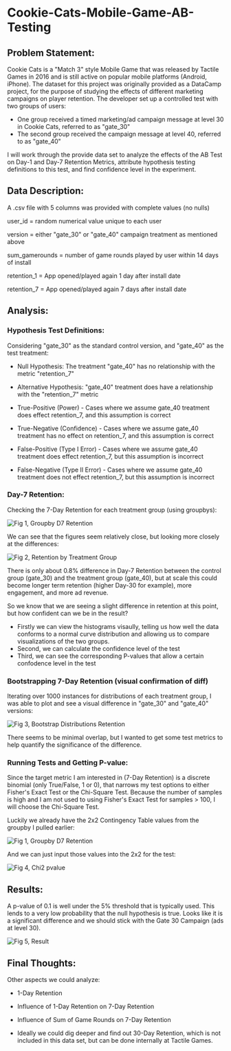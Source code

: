 # Cookie-Cats-Mobile-Game-AB-Testing

## Problem Statement:
Cookie Cats is a "Match 3" style Mobile Game that was released by Tactile Games in 2016 and is still active on popular mobile platforms (Android, iPhone). The dataset for this project was originally provided as a DataCamp project, for the purpose of studying the effects of different marketing campaigns on player retention. The developer set up a controlled test with two groups of users:
- One group received a timed marketing/ad campaign message at level 30 in Cookie Cats, referred to as "gate_30"
- The second group received the campaign message at level 40, referred to as "gate_40"

I will work through the provide data set to analyze the effects of the AB Test on Day-1 and Day-7 Retention Metrics, attribute hypothesis testing definitions to this test, and find confidence level in the experiment.

## Data Description:

A .csv file with 5 columns was provided with complete values (no nulls)

user_id = random numerical value unique to each user

version = either "gate_30" or "gate_40" campaign treatment as mentioned above

sum_gamerounds = number of game rounds played by user within 14 days of install

retention_1 = App opened/played again 1 day after install date

retention_7 = App opened/played again 7 days after install date

## Analysis:
### Hypothesis Test Definitions:
Considering "gate_30" as the standard control version, and "gate_40" as the test treatment:
- Null Hypothesis: The treatment "gate_40" has no relationship with the metric "retention_7"
- Alternative Hypothesis: "gate_40" treatment does have a relationship with the "retention_7" metric

- True-Positive (Power) - Cases where we assume gate_40 treatment does effect retention_7, and this assumption is correct
- True-Negative (Confidence) - Cases where we assume gate_40 treatment has no effect on retention_7, and this assumption is correct
- False-Positive (Type I Error) - Cases where we assume gate_40 treatment does effect retention_7, but this assumption is incorrect
- False-Negative (Type II Error) - Cases where we assume gate_40 treatment does not effect retention_7, but this assumption is incorrect

### Day-7 Retention:
Checking the 7-Day Retention for each treatment group (using groupbys):

![Fig  1, Groupby D7 Retention](https://github.com/BenJLopez/Cookie-Cats-Mobile-Game-AB-Testing/assets/86575100/5107d235-508f-4bd7-bd35-cb80032692bd)

We can see that the figures seem relatively close, but looking more closely at the differences:

![Fig 2, Retention by Treatment Group](https://github.com/BenJLopez/Cookie-Cats-Mobile-Game-AB-Testing/assets/86575100/59b15a1f-6b4f-49e2-960d-7502989b0fe1)

There is only about 0.8% difference in Day-7 Retention between the control group (gate_30) and the treatment group (gate_40), but at scale this could become longer term retention (higher Day-30 for example), more engagement, and more ad revenue.

So we know that we are seeing a slight difference in retention at this point, but how confident can we be in the result?
- Firstly we can view the histograms visaully, telling us how well the data conforms to a normal curve distribution and allowing us to compare visualizations of the two groups.
- Second, we can calculate the confidence level of the test
- Third, we can see the corresponding P-values that allow a certain confodence level in the test


### Bootstrapping 7-Day Retention (visual confirmation of diff)

Iterating over 1000 instances for distributions of each treatment group, I was able to plot and see a visual difference in "gate_30" and "gate_40" versions:

![Fig 3, Bootstrap Distributions Retention](https://github.com/BenJLopez/Cookie-Cats-Mobile-Game-AB-Testing/assets/86575100/9a80df14-a9ab-4ec9-9399-3ba14dccdd57)

There seems to be minimal overlap, but I wanted to get some test metrics to help quantify the significance of the difference. 

### Running Tests and Getting P-value:
Since the target metric I am interested in (7-Day Retention) is a discrete binomial (only True/False, 1 or 0), that narrows my test options to either Fisher's Exact Test or the Chi-Square Test. Because the number of samples is high and I am not used to using Fisher's Exact Test for samples > 100, I will choose the Chi-Square Test.

Luckily we already have the 2x2 Contingency Table values from the groupby I pulled earlier:

![Fig  1, Groupby D7 Retention](https://github.com/BenJLopez/Cookie-Cats-Mobile-Game-AB-Testing/assets/86575100/1311800b-d7c2-48b0-9b41-5ab833cd10bb)

And we can just input those values into the 2x2 for the test:

![Fig 4, Chi2 pvalue ](https://github.com/BenJLopez/Cookie-Cats-Mobile-Game-AB-Testing/assets/86575100/24427e16-c358-4b1e-9351-a9d093fa8500)

## Results:
A p-value of 0.1 is well under the 5% threshold that is typically used. This lends to a very low probability that the null hypothesis is true. Looks like it is a significant difference and we should stick with the Gate 30 Campaign (ads at level 30).

![Fig 5, Result](https://github.com/BenJLopez/Cookie-Cats-Mobile-Game-AB-Testing/assets/86575100/0526ba41-bce1-4791-9273-14be9886c5a6)

## Final Thoughts:
Other aspects we could analyze:
- 1-Day Retention
- Influence of 1-Day Retention on 7-Day Retention
- Influence of Sum of Game Rounds on 7-Day Retention

- Ideally we could dig deeper and find out 30-Day Retention, which is not included in this data set, but can be done internally at Tactile Games.

